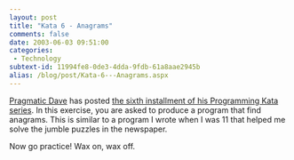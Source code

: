 ```yaml
---
layout: post
title: "Kata 6 - Anagrams"
comments: false
date: 2003-06-03 09:51:00
categories:
 - Technology
subtext-id: 11994fe8-0de3-4dda-9fdb-61a8aae2945b
alias: /blog/post/Kata-6---Anagrams.aspx
---
```



[Pragmatic Dave](http://pragprog.com/pragdave) has posted [the sixth installment of his Programming Kata series](http://pragprog.com/pragdave/Practices/Kata/KataSix.rdoc,v). In this exercise, you are asked to produce a program that find anagrams. This is similar to a program I wrote when I was 11 that helped me solve the jumble puzzles in the newspaper.

Now go practice! Wax on, wax off.
